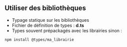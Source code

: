 ## Utiliser des bibliothèques

* Typage statique sur les bibliothèques
* Fichier de définition de types : **d.ts**
* Types souvent prépackagés avec les librairies sinon :

``npm install @types/ma_librairie``
